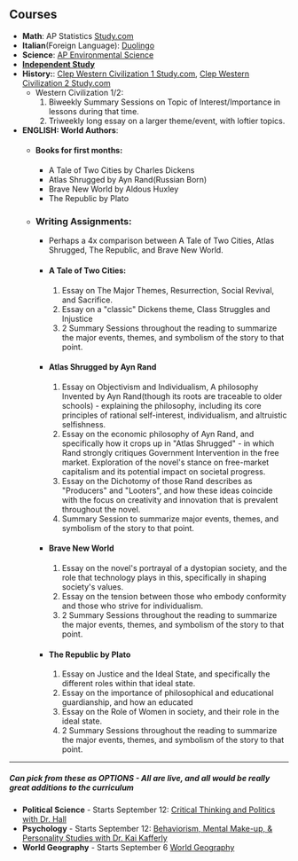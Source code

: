 ## **Courses**
- **Math**: AP Statistics [Study.com](https://study.com/academy/course/ap-statistics-exam-prep.html)
- **Italian**(Foreign Language): [Duolingo](https://www.duolingo.com/learn)
- **Science**: [AP Environmental Science](https://study.com/academy/course/ap-environmental-science.html)
- [**Independent Study**](https://github.com/Garberchov/GARBER_INSTITUTE/tree/main/INDEPENDENT_STUDY)
- **History:**: [Clep Western Civilization 1 Study.com](https://study.com/academy/course/clep-western-civilization-i-course.html), [Clep Western Civilization 2 Study.com](https://study.com/academy/course/clep-western-civilization-ii-study-guide-test-prep.html)
	- Western Civilization 1/2:
		1. Biweekly Summary Sessions on Topic of Interest/Importance in lessons during that time.
		2. Triweekly long essay on a larger theme/event, with loftier topics. 
- **ENGLISH: World Authors**:
	- #### Books for first months:
		- A Tale of Two Cities by Charles Dickens
		- Atlas Shrugged by Ayn Rand(Russian Born)
		- Brave New World by Aldous Huxley
		- The Republic by Plato
	- ### Writing Assignments:
		- Perhaps a 4x comparison between A Tale of Two Cities, Atlas Shrugged, The Republic, and Brave New World.
		- #### A Tale of Two Cities:
			1. Essay on The Major Themes, Resurrection, Social Revival, and Sacrifice.
			2. Essay on a "classic" Dickens theme, Class Struggles and Injustice
			3. 2 Summary Sessions throughout the reading to summarize the major events, themes, and symbolism of the story to that point.
		- #### Atlas Shrugged by Ayn Rand
			1. Essay on Objectivism and Individualism, A philosophy Invented by Ayn Rand(though its roots are traceable to older schools) - explaining the philosophy, including its core principles of rational self-interest, individualism, and altruistic selfishness.
			2. Essay on the economic philosophy of Ayn Rand, and specifically how it crops up in "Atlas Shrugged" - in which Rand strongly critiques Government Intervention in the free market. Exploration of the novel's stance on free-market capitalism and its potential impact on societal progress.
			3. Essay on the Dichotomy of those Rand describes as "Producers" and "Looters", and how these ideas coincide with the focus on creativity and innovation that is prevalent throughout the novel.
			4. Summary Session to summarize major events, themes, and symbolism of the story to that point.
		- #### Brave New World
			1. Essay on the novel's portrayal of a dystopian society, and the role that technology plays in this, specifically in shaping society's values. 
			2. Essay on the tension between those who embody conformity and those who strive for individualism.
			3. 2 Summary Sessions throughout the reading to summarize the major events, themes, and symbolism of the story to that point.
		- #### The Republic by Plato
			1. Essay on Justice and the Ideal State, and specifically the different roles within that ideal state. 
			2. Essay on the importance of philosophical and educational guardianship, and how an educated 
			3. Essay on the Role of Women in society, and their role in the ideal state. 
			4. 2 Summary Sessions throughout the reading to summarize the major events, themes, and symbolism of the story to that point.
----
##### Can pick from these as OPTIONS - All are live, and all would be really great additions to the curriculum

- **Political Science** - Starts September 12: [Critical Thinking and Politics with Dr. Hall](https://outschool.com/classes/critical-thinking-and-politics-12-week-version-u0UQhIxk)
- **Psychology** - Starts September 12: [Behaviorism, Mental Make-up, & Personality Studies with Dr. Kai Kafferly](https://outschool.com/classes/behaviorism-mental-make-up-personality-studies-psychology-for-teens-XHo7w7LN)
- **World Geography** - Starts September 6 [World Geography](https://outschool.com/classes/world-geography-part-1-i-full-semester-NWeZhMQQ)
